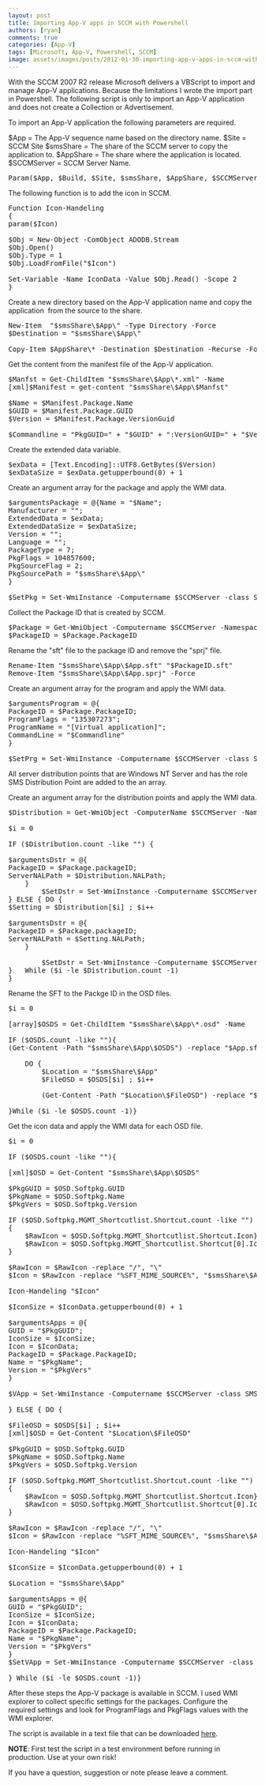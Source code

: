 ```yaml
---
layout: post
title: Importing App-V apps in SCCM with Powershell
authors: [ryan]
comments: true
categories: [App-V]
tags: [Microsoft, App-V, Powershell, SCCM]
image: assets/images/posts/2012-01-30-importing-app-v-apps-in-sccm-with-powershell/importing-app-v-apps-in-sccm-with-powershell-feature-image.png
---
```

With the SCCM 2007 R2 release Microsoft delivers a VBScript to import and manage App-V applications. Because the limitations I wrote the import part in Powershell. The following script is only to import an App-V application and does not create a Collection or Advertisement.

To import an App-V application the following parameters are required.

$App = The App-V sequence name based on the directory name.
$Site = SCCM Site
$smsShare = The share of the SCCM server to copy the application to.
$AppShare = The share where the application is located.
$SCCMServer = SCCM Server Name.
<pre class="lang:ps decode:true brush: powershell; gutter: false">Param($App, $Build, $Site, $smsShare, $AppShare, $SCCMServer)</pre>
The following function is to add the icon in SCCM.
<pre class="lang:ps decode:true brush: powershell; gutter: false">Function Icon-Handeling
{
param($Icon)

$Obj = New-Object -ComObject ADODB.Stream
$Obj.Open()
$Obj.Type = 1
$Obj.LoadFromFile("$Icon")

Set-Variable -Name IconData -Value $Obj.Read() -Scope 2
}</pre>
<!--more-->

Create a new directory based on the App-V application name and copy the application  from the source to the share.
<pre class="lang:ps decode:true brush: powershell; gutter: false">New-Item  "$smsShare\$App\" -Type Directory -Force
$Destination = "$smsShare\$App\"

Copy-Item $AppShare\* -Destination $Destination -Recurse -Force</pre>
Get the content from the manifest file of the App-V application.
<pre class="lang:ps decode:true brush: powershell; gutter: false">$Manfst = Get-ChildItem "$smsShare\$App\*.xml" -Name
[xml]$Manifest = get-content "$smsShare\$App\$Manfst"

$Name = $Manifest.Package.Name
$GUID = $Manifest.Package.GUID
$Version = $Manifest.Package.VersionGuid

$Commandline = "PkgGUID=" + "$GUID" + ":VersionGUID=" + "$Version"</pre>
Create the extended data variable.
<pre class="lang:default decode:true brush: powershell; gutter: false">$exData = [Text.Encoding]::UTF8.GetBytes($Version)
$exDataSize = $exData.getupperbound(0) + 1</pre>
Create an argument array for the package and apply the WMI data.
<pre class="lang:ps decode:true brush: powershell; gutter: false">$argumentsPackage = @{Name = "$Name";
Manufacturer = "";
ExtendedData = $exData;
ExtendedDataSize = $exDataSize;
Version = "";
Language = "";
PackageType = 7;
PkgFlags = 104857600;
PkgSourceFlag = 2;
PkgSourcePath = "$smsShare\$App\"
}

$SetPkg = Set-WmiInstance -Computername $SCCMServer -class SMS_Package -arguments $argumentsPackage -namespace "root\SMS\Site_$Site"</pre>
Collect the Package ID that is created by SCCM.
<pre class="lang:ps decode:true brush: powershell; gutter: false">$Package = Get-WmiObject -Computername $SCCMServer -Namespace "root\SMS\Site_$Site" -Query "Select * from SMS_Package WHERE Name = '$App'"
$PackageID = $Package.PackageID</pre>
Rename the "sft" file to the package ID and remove the "sprj" file.
<pre class="lang:ps decode:true brush: powershell; gutter: false">Rename-Item "$smsShare\$App\$App.sft" "$PackageID.sft"
Remove-Item "$smsShare\$App\$App.sprj" -Force</pre>
Create an argument array for the program and apply the WMI data.
<pre class="lang:ps decode:true brush: powershell; gutter: false">$argumentsProgram = @{
PackageID = $Package.PackageID;
ProgramFlags = "135307273";
ProgramName = "[Virtual application]";
CommandLine = "$Commandline"
}

$SetPrg = Set-WmiInstance -Computername $SCCMServer -class SMS_Program -arguments $argumentsProgram -namespace "root\SMS\Site_$Site"</pre>
All server distribution points that are Windows NT Server and has the role SMS Distribution Point are added to the an array.

Create an argument array for the distribution points and apply the WMI data.
<pre class="lang:ps decode:true brush: powershell; gutter: false">$Distribution = Get-WmiObject -ComputerName $SCCMServer -Namespace "root\SMS\Site_$Site" -Query "Select * from SMS_SystemResourceList Where RoleName='SMS Distribution Point' and ResourceType='Windows NT Server'"

$i = 0

IF ($Distribution.count -like "") {

$argumentsDstr = @{
PackageID = $Package.packageID;
ServerNALPath = $Distribution.NALPath;
	}
		$SetDstr = Set-WmiInstance -Computername $SCCMServer -class SMS_DistributionPoint -arguments $argumentsDstr -namespace "root\SMS\Site_$Site"
} ELSE { DO {
$Setting = $Distribution[$i] ; $i++

$argumentsDstr = @{
PackageID = $Package.packageID;
ServerNALPath = $Setting.NALPath;
	}

		$SetDstr = Set-WmiInstance -Computername $SCCMServer -class SMS_DistributionPoint -arguments $argumentsDstr -namespace "root\SMS\Site_$Site"
}	While ($i -le $Distribution.count -1)
}</pre>
Rename the SFT to the Packge ID in the OSD files.
<pre class="lang:ps decode:true brush: powershell; gutter: false">$i = 0

[array]$OSDS = Get-ChildItem "$smsShare\$App\*.osd" -Name

IF ($OSDS.count -like ""){
(Get-Content -Path "$smsShare\$App\$OSDS") -replace "$App.sft" , "$reSFT"  | Set-Content "$smsShare\$App\$OSDS"} ELSE { 

	DO {
		$Location = "$smsShare\$App"
		$FileOSD = $OSDS[$i] ; $i++

		(Get-Content -Path "$Location\$FileOSD") -replace "$App.sft" , "$reSFT"  | Set-Content "$smsShare\$App\$FileOSD"

}While ($i -le $OSDS.count -1)}</pre>
Get the icon data and apply the WMI data for each OSD file.
<pre class="lang:ps decode:true brush: powershell; gutter: false ">$i = 0

IF ($OSDS.count -like ""){

[xml]$OSD = Get-Content "$smsShare\$App\$OSDS"

$PkgGUID = $OSD.Softpkg.GUID
$PkgName = $OSD.Softpkg.Name
$PkgVers = $OSD.Softpkg.Version

IF ($OSD.Softpkg.MGMT_Shortcutlist.Shortcut.count -like "")
{
	$RawIcon = $OSD.Softpkg.MGMT_Shortcutlist.Shortcut.Icon} ELSE {
	$RawIcon = $OSD.Softpkg.MGMT_Shortcutlist.Shortcut[0].Icon
}

$RawIcon = $RawIcon -replace "/", "\"
$Icon = $RawIcon -replace "%SFT_MIME_SOURCE%", "$smsShare\$App"

Icon-Handeling "$Icon"

$IconSize = $IconData.getupperbound(0) + 1

$argumentsApps = @{
GUID = "$PkgGUID";
IconSize = $IconSize;
Icon = $IconData;
PackageID = $Package.PackageID;
Name = "$PkgName";
Version = "$PkgVers"
}

$VApp = Set-WmiInstance -Computername $SCCMServer -class SMS_VirtualApp -arguments $argumentsApps -namespace "root\SMS\Site_$Site"

} ELSE { DO {

$FileOSD = $OSDS[$i] ; $i++
[xml]$OSD = Get-Content "$Location\$FileOSD"

$PkgGUID = $OSD.Softpkg.GUID
$PkgName = $OSD.Softpkg.Name
$PkgVers = $OSD.Softpkg.Version

IF ($OSD.Softpkg.MGMT_Shortcutlist.Shortcut.count -like "")
{
	$RawIcon = $OSD.Softpkg.MGMT_Shortcutlist.Shortcut.Icon} ELSE {
	$RawIcon = $OSD.Softpkg.MGMT_Shortcutlist.Shortcut[0].Icon
}

$RawIcon = $RawIcon -replace "/", "\"
$Icon = $RawIcon -replace "%SFT_MIME_SOURCE%", "$smsShare\$App"

Icon-Handeling "$Icon"

$IconSize = $IconData.getupperbound(0) + 1

$Location = "$smsShare\$App"

$argumentsApps = @{
GUID = "$PkgGUID";
IconSize = $IconSize;
Icon = $IconData;
PackageID = $Package.PackageID;
Name = "$PkgName";
Version = "$PkgVers"
}
$SetVApp = Set-WmiInstance -Computername $SCCMServer -class SMS_VirtualApp -arguments $argumentsApps -namespace "root\SMS\Site_$Site"

} While ($i -le $OSDS.count -1)}</pre>
After these steps the App-V package is available in SCCM. I used WMI explorer to collect specific settings for the packages. Configure the required settings and look for ProgramFlags and PkgFlags values with the WMI explorer.

The script is available in a text file that can be downloaded <a title="App-V import Script" href="http://www.logitblog.com/wp-content/uploads/2012/01/Import-AppV.txt" target="_blank">here</a>.

<strong>NOTE</strong>: First test the script in a test environment before running in production. Use at your own risk!

If you have a question, suggestion or note please leave a comment.
